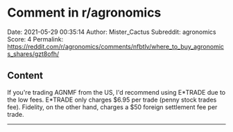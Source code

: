 # Comment in r/agronomics

Date: 2021-05-29 00:35:14
Author: Mister_Cactus
Subreddit: agronomics
Score: 4
Permalink: https://reddit.com/r/agronomics/comments/nfbtlv/where_to_buy_agronomics_shares/gzt8ofh/

## Content

If you're trading AGNMF from the US, I'd recommend using E\*TRADE due to the low fees. E\*TRADE only charges $6.95 per trade (penny stock trades fee). Fidelity, on the other hand, charges a $50 foreign settlement fee per trade.

---
